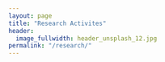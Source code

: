 ```yaml
---
layout: page
title: "Research Activites"
header:
  image_fullwidth: header_unsplash_12.jpg
permalink: "/research/"
---
```


